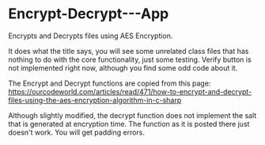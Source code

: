 # Encrypt-Decrypt---App
Encrypts and Decrypts files using AES Encryption.

It does what the title says, you will see some unrelated class files that has nothing to do with the core functionality, just some testing. Verify button is not implemented right now, although you find some odd code about it.

The Encrypt and Decrypt functions are copied from this page: https://ourcodeworld.com/articles/read/471/how-to-encrypt-and-decrypt-files-using-the-aes-encryption-algorithm-in-c-sharp

Although slightly modified, the decrypt function does not implement the salt that is generated at encryption time. The function as it is posted there just doesn't work. You will get padding errors.
